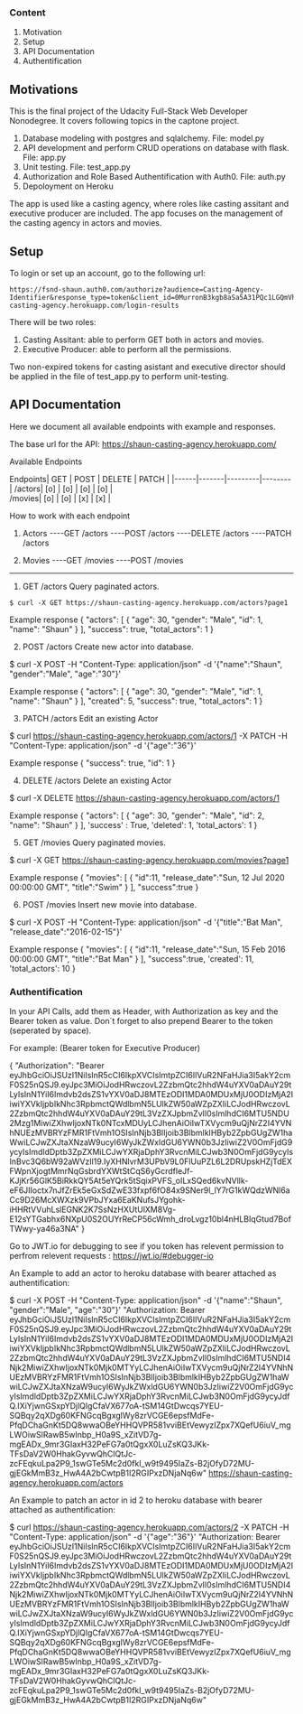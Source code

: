 ### Content
1. Motivation
2. Setup
3. API Documentation
4. Authentification

## Motivations
This is the final project of the Udacity Full-Stack Web Developer Nonodegree. It covers following topics in the captone project.

1. Database modeling with postgres and sqlalchemy. File: model.py
2. API development and perform CRUD operations on database with flask. File: app.py
3. Unit testing. File: test_app.py
4. Authorization and Role Based Authentification with Auth0. File: auth.py
5. Depoloyment on Heroku

The app is used like a casting agency, where roles like casting assitant and executive producer are included. The app focuses on the management of the casting agency in actors and movies.

## Setup
To login or set up an account, go to the following url:
```
https://fsnd-shaun.auth0.com/authorize?audience=Casting-Agency-Identifier&response_type=token&client_id=0MurronB3kgb8aSa5A31PQc1LGQmVhu9&redirect_uri=https://shaun-casting-agency.herokuapp.com/login-results
```

There will be two roles: 
1. Casting Assitant: able to perform GET both in actors and movies.
2. Executive Producer: able to perform all the permissions.

Two non-expired tokens for casting asistant and executive director should be applied in the file of test_app.py to perform unit-testing.

## API Documentation
Here we document all available endpoints with example and responses.

The base url for the API: https://shaun-casting-agency.herokuapp.com/

Available Endpoints

Endpoints|  GET |  POST |  DELETE | PATCH  |
|------|-------|---------|--------|
/actors|  [o] |  [o]  |   [o]   |   [o]  |   
/movies|  [o] |  [o]  |   [x]   |   [x]  |  

How to work with each endpoint

1. Actors
----GET /actors
----POST /actors
----DELETE /actors
----PATCH /actors

2. Movies
----GET /movies
----POST /movies
    
------------------------------------------------------------------------------------------------


1. GET /actors
Query paginated actors.
```
$ curl -X GET https://shaun-casting-agency.herokuapp.com/actors?page1
```
Example response
{
  "actors": [
    {
      "age": 30,
      "gender": "Male",
      "id": 1,
      "name": "Shaun"
    }
  ],
  "success": true,
  "total_actors": 1
}

2. POST /actors
Create new actor into database.

$ curl -X POST -H "Content-Type: application/json" -d '{"name":"Shaun", "gender":"Male", "age":"30"}'

Example response
{ 
    "actors": [
      {
        "age": 30,
        "gender": "Male",
        "id": 1,
        "name": "Shaun"
      }
    ],
    "created": 5,
    "success": true,
    "total_actors": 1
}

3. PATCH /actors
Edit an existing Actor

$ curl https://shaun-casting-agency.herokuapp.com/actors/1 -X PATCH -H "Content-Type: application/json" -d '{"age":"36"}'

Example response
{
  "success": true,
  "id": 1
}

4. DELETE /actors
Delete an existing Actor

$ curl -X DELETE https://shaun-casting-agency.herokuapp.com/actors/1

Example response
{
  "actors": [
      {
        "age": 30,
        "gender": "Male",
        "id": 2,
        "name": "Shaun"
      }
    ],
  'success' : True,
  'deleted': 1,
  'total_actors': 1
}

5. GET /movies
Query paginated movies.

$ curl -X GET https://shaun-casting-agency.herokuapp.com/movies?page1

Example response
{
  "movies": [
    {
      "id":11,
      "release_date":"Sun, 12 Jul 2020 00:00:00 GMT",
      "title":"Swim"
    }
  ],
  "success":true
}

6. POST /movies
Insert new movie into database.

$ curl -X POST -H "Content-Type: application/json" -d '{"title":"Bat Man", "release_date":"2016-02-15"}'

Example response
{
  "movies": [
    {
      "id":11,
      "release_date":"Sun, 15 Feb 2016 00:00:00 GMT",
      "title":"Bat Man"
    }
  ],
  "success":true,
  'created': 11,
  'total_actors': 10
}

### Authentification
In your API Calls, add them as Header, with Authorization as key and the Bearer token as value. Don´t forget to also prepend Bearer to the token (seperated by space).

For example: (Bearer token for Executive Producer)

{
    "Authorization": "Bearer eyJhbGciOiJSUzI1NiIsInR5cCI6IkpXVCIsImtpZCI6IlVuR2NFaHJia3I5akY2cmF0S25nQSJ9.eyJpc3MiOiJodHRwczovL2ZzbmQtc2hhdW4uYXV0aDAuY29tLyIsInN1YiI6Imdvb2dsZS1vYXV0aDJ8MTEzODI1MDA0MDUxMjU0ODIzMjA2IiwiYXVkIjpbIkNhc3RpbmctQWdlbmN5LUlkZW50aWZpZXIiLCJodHRwczovL2ZzbmQtc2hhdW4uYXV0aDAuY29tL3VzZXJpbmZvIl0sImlhdCI6MTU5NDU2Mzg1MiwiZXhwIjoxNTk0NTcxMDUyLCJhenAiOiIwTXVycm9uQjNrZ2I4YVNhNUEzMVBRYzFMR1FtVmh1OSIsInNjb3BlIjoib3BlbmlkIHByb2ZpbGUgZW1haWwiLCJwZXJtaXNzaW9ucyI6WyJkZWxldGU6YWN0b3JzIiwiZ2V0OmFjdG9ycyIsImdldDptb3ZpZXMiLCJwYXRjaDphY3RvcnMiLCJwb3N0OmFjdG9ycyIsInBvc3Q6bW92aWVzIl19.IyXHNlvrM3UPbV9L0FlUuPZL6L2DRUpskHZjTdEXFWpnXjogtMmrNqGsbrdYXWtStCqS6yGcrdfleJf-KJjKr56GlK5BiRkkQY5At5eYQrk5tSqixPVFS_oILxSQed6kvNVllk-eF6JIIoctx7nJfZrEk5eGxSdZwE33fxpf6fO84x9SNer9l_lY7rG1kWQdzWNl6aCc9D26McXWXzk9VPbJYxa6EaKNufsJYgohk-iHHRtVVuhLslEGNK2K7SsNzHXUtUlXM8Vg-E12sYTGabhx6NXpU0S2OUYrReCP56cWmh_droLvgz10bl4nHLBIqGtud7BofTWwy-ya46a3NA"
}

Go to JWT.io for debugging to see if you token has relevent permission to perfrom relevent requests : https://jwt.io/#debugger-io

An Example to add an actor to heroku database with bearer attached as authentification:

$ curl -X POST -H "Content-Type: application/json" -d '{"name":"Shaun", "gender":"Male", "age":"30"}' "Authorization: Bearer eyJhbGciOiJSUzI1NiIsInR5cCI6IkpXVCIsImtpZCI6IlVuR2NFaHJia3I5akY2cmF0S25nQSJ9.eyJpc3MiOiJodHRwczovL2ZzbmQtc2hhdW4uYXV0aDAuY29tLyIsInN1YiI6Imdvb2dsZS1vYXV0aDJ8MTEzODI1MDA0MDUxMjU0ODIzMjA2IiwiYXVkIjpbIkNhc3RpbmctQWdlbmN5LUlkZW50aWZpZXIiLCJodHRwczovL2ZzbmQtc2hhdW4uYXV0aDAuY29tL3VzZXJpbmZvIl0sImlhdCI6MTU5NDI4Njk2MiwiZXhwIjoxNTk0Mjk0MTYyLCJhenAiOiIwTXVycm9uQjNrZ2I4YVNhNUEzMVBRYzFMR1FtVmh1OSIsInNjb3BlIjoib3BlbmlkIHByb2ZpbGUgZW1haWwiLCJwZXJtaXNzaW9ucyI6WyJkZWxldGU6YWN0b3JzIiwiZ2V0OmFjdG9ycyIsImdldDptb3ZpZXMiLCJwYXRjaDphY3RvcnMiLCJwb3N0OmFjdG9ycyJdfQ.IXiYjwnGSxpYDjlQlgCfaVX677oA-tSM14GtDwcqs7YEU-SQBqy2qXDg60KFNGcqBgxglWy8zrVCGE6epsfMdFe-PfqDChaGnKt5DQ8wwaOBeYHHQVPR581vviBEtVewyzIZpx7XQefU6iuV_mgLWOiwSlRawB5wlnbp_H0a9S_xZitVD7g-mgEADx_9mr3GIaxH32PeFG7a0tQgxX0LuZsKQ3JKk-TFsDaV2W0HhakGyvwQhClQtJc-zcFEqkuLpa2P9_1swGTe5Mc2d0fkl_w9t9495IaZs-B2jOfyD72MU-gjEGkMmB3z_HwA4A2bCwtpB1I2RGIPxzDNjaNq6w" https://shaun-casting-agency.herokuapp.com/actors 

An Example to patch an actor in id 2 to heroku database with bearer attached as authentification:

$ curl https://shaun-casting-agency.herokuapp.com/actors/2 -X PATCH -H "Content-Type: application/json" -d '{"age":"36"}' "Authorization: Bearer eyJhbGciOiJSUzI1NiIsInR5cCI6IkpXVCIsImtpZCI6IlVuR2NFaHJia3I5akY2cmF0S25nQSJ9.eyJpc3MiOiJodHRwczovL2ZzbmQtc2hhdW4uYXV0aDAuY29tLyIsInN1YiI6Imdvb2dsZS1vYXV0aDJ8MTEzODI1MDA0MDUxMjU0ODIzMjA2IiwiYXVkIjpbIkNhc3RpbmctQWdlbmN5LUlkZW50aWZpZXIiLCJodHRwczovL2ZzbmQtc2hhdW4uYXV0aDAuY29tL3VzZXJpbmZvIl0sImlhdCI6MTU5NDI4Njk2MiwiZXhwIjoxNTk0Mjk0MTYyLCJhenAiOiIwTXVycm9uQjNrZ2I4YVNhNUEzMVBRYzFMR1FtVmh1OSIsInNjb3BlIjoib3BlbmlkIHByb2ZpbGUgZW1haWwiLCJwZXJtaXNzaW9ucyI6WyJkZWxldGU6YWN0b3JzIiwiZ2V0OmFjdG9ycyIsImdldDptb3ZpZXMiLCJwYXRjaDphY3RvcnMiLCJwb3N0OmFjdG9ycyJdfQ.IXiYjwnGSxpYDjlQlgCfaVX677oA-tSM14GtDwcqs7YEU-SQBqy2qXDg60KFNGcqBgxglWy8zrVCGE6epsfMdFe-PfqDChaGnKt5DQ8wwaOBeYHHQVPR581vviBEtVewyzIZpx7XQefU6iuV_mgLWOiwSlRawB5wlnbp_H0a9S_xZitVD7g-mgEADx_9mr3GIaxH32PeFG7a0tQgxX0LuZsKQ3JKk-TFsDaV2W0HhakGyvwQhClQtJc-zcFEqkuLpa2P9_1swGTe5Mc2d0fkl_w9t9495IaZs-B2jOfyD72MU-gjEGkMmB3z_HwA4A2bCwtpB1I2RGIPxzDNjaNq6w"








